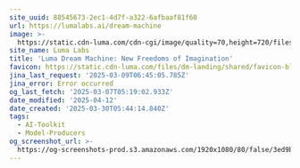 ```yaml
---
site_uuid: 88545673-2ec1-4d7f-a322-6afbaaf81f60
url: https://lumalabs.ai/dream-machine
image: >-
  https://static.cdn-luma.com/cdn-cgi/image/quality=70,height=720/files/dm-landing/OG/ogfallback.jpeg
site_name: Luma Labs
title: 'Luma Dream Machine: New Freedoms of Imagination'
favicon: https://static.cdn-luma.com/files/dm-landing/shared/favicon-black.ico
jina_last_request: '2025-03-09T06:45:05.785Z'
jina_error: Error occurred
og_last_fetch: '2025-03-07T05:19:02.933Z'
date_modified: '2025-04-12'
date_created: '2025-03-30T05:44:14.840Z'
tags:
  - AI-Toolkit
  - Model-Producers
og_screenshot_url: >-
  https://og-screenshots-prod.s3.amazonaws.com/1920x1080/80/false/3ed9b634604691449d96979b8f5e5abf3af0c32d26265d2377d69f181a637159.jpeg
---
```





























